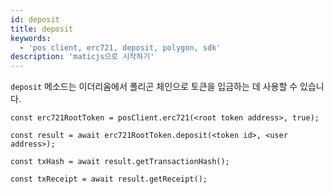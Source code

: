 ```yaml
---
id: deposit
title: deposit
keywords:
  - 'pos client, erc721, deposit, polygon, sdk'
description: 'maticjs으로 시작하기'
---
```


`deposit` 메소드는 이더리움에서 폴리곤 체인으로 토큰을 입금하는 데 사용할 수 있습니다.

```
const erc721RootToken = posClient.erc721(<root token address>, true);

const result = await erc721RootToken.deposit(<token id>, <user address>);

const txHash = await result.getTransactionHash();

const txReceipt = await result.getReceipt();

```
